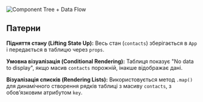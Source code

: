 ![Component Tree + Data Flow](assets/diagram.png)

## Патерни

**Підняття стану (Lifting State Up):**
Весь стан (`contacts`) зберігається в `App` і передається в таблицю через `props`.

**Умовна візуалізація (Conditional Rendering):**
Таблиця показує "No data to display", якщо масив `contacts` порожній, інакше відображає дані.

**Візуалізація списків (Rendering Lists):**
Використовується метод `.map()` для динамічного створення рядків таблиці з масиву `contacts`, з обов’язковим атрибутом `key`.


